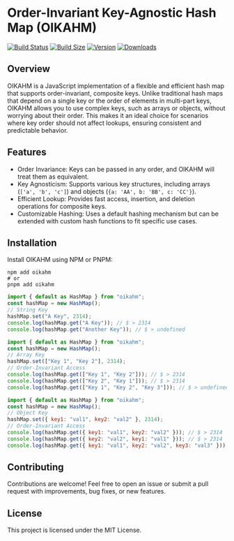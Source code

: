 # Order-Invariant Key-Agnostic Hash Map (OIKAHM)

[![Build Status](https://img.shields.io/github/actions/workflow/status/aminzabardast/oikahm/edge-checks.yaml?branch=master)](https://github.com/aminzabardast/oikahm/actions?query=workflow%3ABuild)
[![Build Size](https://img.shields.io/bundlephobia/minzip/oikahm?label=bundle%20size)](https://bundlephobia.com/result?p=oikahm)
[![Version](https://img.shields.io/npm/v/oikahm)](https://www.npmjs.com/package/oikahm)
[![Downloads](https://img.shields.io/npm/dt/oikahm.svg)](https://www.npmjs.com/package/oikahm)

## Overview

OIKAHM is a JavaScript implementation of a flexible and efficient hash map that supports order-invariant, composite keys. Unlike traditional hash maps that depend on a single key or the order of elements in multi-part keys, OIKAHM allows you to use complex keys, such as arrays or objects, without worrying about their order. This makes it an ideal choice for scenarios where key order should not affect lookups, ensuring consistent and predictable behavior.

## Features

- Order Invariance: Keys can be passed in any order, and OIKAHM will treat them as equivalent.
- Key Agnosticism: Supports various key structures, including arrays (`['a', 'b', 'c']`) and objects (`{a: 'AA', b: 'BB', c: 'CC'}`).
- Efficient Lookup: Provides fast access, insertion, and deletion operations for composite keys.
- Customizable Hashing: Uses a default hashing mechanism but can be extended with custom hash functions to fit specific use cases.

## Installation

Install OIKAHM using NPM or PNPM:

```shell
npm add oikahm
# or
pnpm add oikahm
```

```js
import { default as HashMap } from "oikahm";
const hashMap = new HashMap();
// String Key
hashMap.set("A Key", 2314);
console.log(hashMap.get("A Key")); // $ > 2314
console.log(hashMap.get("Another Key")); // $ > undefined
```

```js
import { default as HashMap } from "oikahm";
const hashMap = new HashMap();
// Array Key
hashMap.set(["Key 1", "Key 2"], 2314);
// Order-Invariant Access
console.log(hashMap.get(["Key 1", "Key 2"])); // $ > 2314
console.log(hashMap.get(["Key 2", "Key 1"])); // $ > 2314
console.log(hashMap.get(["Key 1", "Key 2", "Key 3"])); // $ > undefined
```

```js
import { default as HashMap } from "oikahm";
const hashMap = new HashMap();
// Object Key
hashMap.set({ key1: "val1", key2: "val2" }, 2314);
// Order-Invariant Access
console.log(hashMap.get({ key1: "val1", key2: "val2" })); // $ > 2314
console.log(hashMap.get({ key2: "val2", key1: "val1" })); // $ > 2314
console.log(hashMap.get({ key1: "val1", key2: "val2", key3: "val3" })); // $ > undefined
```

## Contributing

Contributions are welcome! Feel free to open an issue or submit a pull request with improvements, bug fixes, or new features.

## License

This project is licensed under the MIT License.
